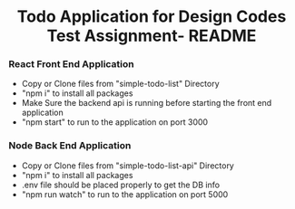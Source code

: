 <h1 align="center">Todo Application for Design Codes Test Assignment-  README

<h3>React Front End Application</h3>
<ul>
<li>Copy or Clone files from "simple-todo-list" Directory</li>
<li>"npm i" to install all packages</li>
<li>Make Sure the backend api is running before starting the front end application</li>
<li>"npm start" to run to the application on port 3000</li>
</ul>

<h3>Node Back End Application</h3>
<ul>
<li>Copy or Clone files from "simple-todo-list-api" Directory</li>
<li>"npm i" to install all packages</li>
<li>.env file should be placed properly to get the DB info</li>
<li>"npm run watch" to run to the application on port 5000</li>
</ul>
